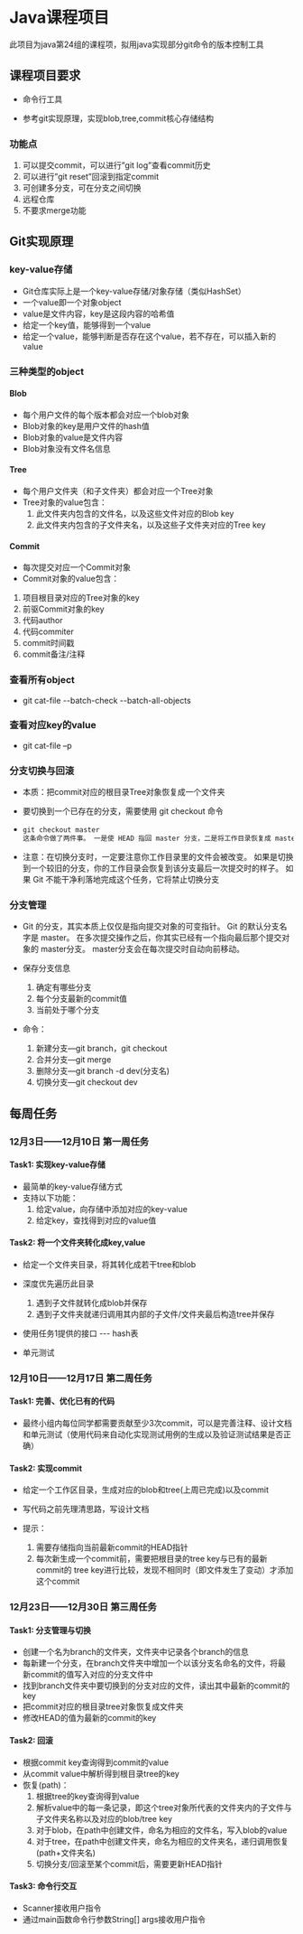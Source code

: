 # Java课程项目

此项目为java第24组的课程项，拟用java实现部分git命令的版本控制工具 



## 课程项目要求

- 命令行工具

- 参考git实现原理，实现blob,tree,commit核心存储结构

### 功能点

1. 可以提交commit，可以进行”git log”查看commit历史
2. 可以进行”git reset”回滚到指定commit
3. 可创建多分支，可在分支之间切换
4. 远程仓库
5. 不要求merge功能



## Git实现原理

### key-value存储

- Git仓库实际上是一个key-value存储/对象存储（类似HashSet）
- 一个value即一个对象object
- value是文件内容，key是这段内容的哈希值
- 给定一个key值，能够得到一个value
- 给定一个value，能够判断是否存在这个value，若不存在，可以插入新的value

### 三种类型的object

####  Blob

- 每个用户文件的每个版本都会对应一个blob对象
- Blob对象的key是用户文件的hash值
- Blob对象的value是文件内容
- Blob对象没有文件名信息

####  Tree

- 每个用户文件夹（和子文件夹）都会对应一个Tree对象
- Tree对象的value包含：
  1. 此文件夹内包含的文件名，以及这些文件对应的Blob key
  2. 此文件夹内包含的子文件夹名，以及这些子文件夹对应的Tree key

####  Commit

- 每次提交对应一个Commit对象
- Commit对象的value包含：

1.  项目根目录对应的Tree对象的key
2. 前驱Commit对象的key
3. 代码author
4. 代码commiter
5. commit时间戳
6. commit备注/注释

### 查看所有object

-  git cat-file --batch-check --batch-all-objects

### 查看对应key的value

-  git cat-file –p <key>

### 分支切换与回滚

- 本质：把commit对应的根目录Tree对象恢复成一个文件夹

- 要切换到一个已存在的分支，需要使用 git checkout 命令

- ```java
  git checkout master
  这条命令做了两件事。 一是使 HEAD 指回 master 分支，二是将工作目录恢复成 master 分支所指向的快照内容。
  ```

- 注意：在切换分支时，一定要注意你工作目录里的文件会被改变。 如果是切换到一个较旧的分支，你的工作目录会恢复到该分支最后一次提交时的样子。 如果 Git 不能干净利落地完成这个任务，它将禁止切换分支

### 分支管理

- Git 的分支，其实本质上仅仅是指向提交对象的可变指针。 Git 的默认分支名字是 master。 在多次提交操作之后，你其实已经有一个指向最后那个提交对象的 master分支。 master分支会在每次提交时自动向前移动。
- 保存分支信息
  1. 确定有哪些分支
  2. 每个分支最新的commit值
  3. 当前处于哪个分支

- 命令：
  1. 新建分支—git branch，git checkout
  2. 合并分支—git merge
  3. 删除分支—git branch -d dev(分支名)
  4. 切换分支—git checkout dev

## 每周任务

### 12月3日——12月10日 第一周任务

#### Task1: 实现key-value存储

- 最简单的key-value存储方式
- 支持以下功能：
  1. 给定value，向存储中添加对应的key-value
  2. 给定key，查找得到对应的value值

#### Task2: 将一个文件夹转化成key,value

- 给定一个文件夹目录，将其转化成若干tree和blob
- 深度优先遍历此目录
  1.  遇到子文件就转化成blob并保存
  2. 遇到子文件夹就递归调用其内部的子文件/文件夹最后构造tree并保存

- 使用任务1提供的接口 --- hash表
- 单元测试

### 12月10日——12月17日 第二周任务

#### Task1: 完善、优化已有的代码

- 最终小组内每位同学都需要贡献至少3次commit，可以是完善注释、设计文档和单元测试（使用代码来自动化实现测试用例的生成以及验证测试结果是否正确）

#### Task2: 实现commit

- 给定一个工作区目录，生成对应的blob和tree(上周已完成)以及commit

- 写代码之前先理清思路，写设计文档

- 提示：
  1. 需要存储指向当前最新commit的HEAD指针
  2. 每次新生成一个commit前，需要把根目录的tree key与已有的最新commit的	 tree key进行比较，发现不相同时（即文件发生了变动）才添加这个commit

### 12月23日——12月30日 第三周任务 

#### Task1: 分支管理与切换

- 创建一个名为branch的文件夹，文件夹中记录各个branch的信息
- 每新建一个分支，在branch文件夹中增加一个以该分支名命名的文件，将最新commit的值写入对应的分支文件中
- 找到branch文件夹中要切换到的分支对应的文件，读出其中最新的commit的key
- 把commit对应的根目录tree对象恢复成文件夹
- 修改HEAD的值为最新的commit的key

#### Task2: 回滚

- 根据commit key查询得到commit的value
- 从commit value中解析得到根目录tree的key
- 恢复(path)：
  1. 根据tree的key查询得到value
  2. 解析value中的每一条记录，即这个tree对象所代表的文件夹内的子文件与子文件夹名称以及对应的blob/tree key
  3. 对于blob，在path中创建文件，命名为相应的文件名，写入blob的value
  4. 对于tree，在path中创建文件夹，命名为相应的文件夹名，递归调用恢复(path+文件夹名)
  5. 切换分支/回滚至某个commit后，需要更新HEAD指针

#### Task3: 命令行交互

- Scanner接收用户指令
- 通过main函数命令行参数String[] args接收用户指令